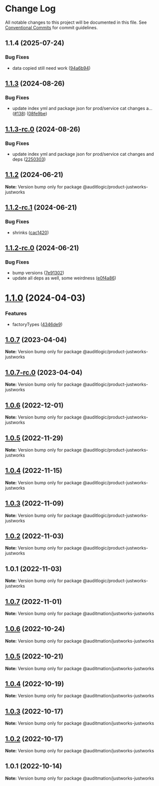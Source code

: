 # Change Log

All notable changes to this project will be documented in this file.
See [Conventional Commits](https://conventionalcommits.org) for commit guidelines.

## 1.1.4 (2025-07-24)


### Bug Fixes

* data copied still need work ([94a6b94](https://github.com/zerobias-org/product/commit/94a6b942fb0516367548599d739529536132755a))





## [1.1.3](https://github.com/auditlogic/product/compare/@auditlogic/product-justworks-justworks@1.1.2...@auditlogic/product-justworks-justworks@1.1.3) (2024-08-26)


### Bug Fixes

* update index yml and package json for prod/service cat changes a… ([#138](https://github.com/auditlogic/product/issues/138)) ([08fe9be](https://github.com/auditlogic/product/commit/08fe9beb1c8457462a19bc69caa02e6212d97e1a))





## [1.1.3-rc.0](https://github.com/auditlogic/product/compare/@auditlogic/product-justworks-justworks@1.1.2...@auditlogic/product-justworks-justworks@1.1.3-rc.0) (2024-08-26)


### Bug Fixes

* update index yml and package json for prod/service cat changes and deps ([2250303](https://github.com/auditlogic/product/commit/225030363a363608240135b7ebed386b28f01e4b))





## [1.1.2](https://github.com/auditlogic/product/compare/@auditlogic/product-justworks-justworks@1.1.2-rc.1...@auditlogic/product-justworks-justworks@1.1.2) (2024-06-21)

**Note:** Version bump only for package @auditlogic/product-justworks-justworks





## [1.1.2-rc.1](https://github.com/auditlogic/product/compare/@auditlogic/product-justworks-justworks@1.1.2-rc.0...@auditlogic/product-justworks-justworks@1.1.2-rc.1) (2024-06-21)


### Bug Fixes

* shrinks ([cac1420](https://github.com/auditlogic/product/commit/cac14200fefcd8183ab69fe89a47bd3f70f563e9))





## [1.1.2-rc.0](https://github.com/auditlogic/product/compare/@auditlogic/product-justworks-justworks@1.1.0...@auditlogic/product-justworks-justworks@1.1.2-rc.0) (2024-06-21)


### Bug Fixes

* bump versions ([7e91302](https://github.com/auditlogic/product/commit/7e913023b8b312150ed7762c32fbbe616be71de5))
* update all deps as well, some weirdness ([e0f4a86](https://github.com/auditlogic/product/commit/e0f4a864714e2d3de6bbf3da014d5312fe53be2f))





# [1.1.0](https://github.com/auditlogic/product/compare/@auditlogic/product-justworks-justworks@1.0.7...@auditlogic/product-justworks-justworks@1.1.0) (2024-04-03)


### Features

* factoryTypes ([4346de9](https://github.com/auditlogic/product/commit/4346de92693aee892fccf725338ffc7b80ab182b))





## [1.0.7](https://github.com/auditlogic/product/compare/@auditlogic/product-justworks-justworks@1.0.6...@auditlogic/product-justworks-justworks@1.0.7) (2023-04-04)

**Note:** Version bump only for package @auditlogic/product-justworks-justworks





## [1.0.7-rc.0](https://github.com/auditlogic/product/compare/@auditlogic/product-justworks-justworks@1.0.6...@auditlogic/product-justworks-justworks@1.0.7-rc.0) (2023-04-04)

**Note:** Version bump only for package @auditlogic/product-justworks-justworks





## [1.0.6](https://github.com/auditlogic/product/compare/@auditlogic/product-justworks-justworks@1.0.5...@auditlogic/product-justworks-justworks@1.0.6) (2022-12-01)

**Note:** Version bump only for package @auditlogic/product-justworks-justworks





## [1.0.5](https://github.com/auditlogic/product/compare/@auditlogic/product-justworks-justworks@1.0.4...@auditlogic/product-justworks-justworks@1.0.5) (2022-11-29)

**Note:** Version bump only for package @auditlogic/product-justworks-justworks





## [1.0.4](https://github.com/auditlogic/product/compare/@auditlogic/product-justworks-justworks@1.0.3...@auditlogic/product-justworks-justworks@1.0.4) (2022-11-15)

**Note:** Version bump only for package @auditlogic/product-justworks-justworks





## [1.0.3](https://github.com/auditlogic/product/compare/@auditlogic/product-justworks-justworks@1.0.2...@auditlogic/product-justworks-justworks@1.0.3) (2022-11-09)

**Note:** Version bump only for package @auditlogic/product-justworks-justworks





## [1.0.2](https://github.com/auditlogic/product/compare/@auditlogic/product-justworks-justworks@1.0.1...@auditlogic/product-justworks-justworks@1.0.2) (2022-11-03)

**Note:** Version bump only for package @auditlogic/product-justworks-justworks





## 1.0.1 (2022-11-03)

**Note:** Version bump only for package @auditlogic/product-justworks-justworks





## [1.0.7](https://github.com/auditmation/store-content/compare/@auditmation/justworks-justworks@1.0.6...@auditmation/justworks-justworks@1.0.7) (2022-11-01)

**Note:** Version bump only for package @auditmation/justworks-justworks





## [1.0.6](https://github.com/auditmation/store-content/compare/@auditmation/justworks-justworks@1.0.5...@auditmation/justworks-justworks@1.0.6) (2022-10-24)

**Note:** Version bump only for package @auditmation/justworks-justworks





## [1.0.5](https://github.com/auditmation/store-content/compare/@auditmation/justworks-justworks@1.0.4...@auditmation/justworks-justworks@1.0.5) (2022-10-21)

**Note:** Version bump only for package @auditmation/justworks-justworks





## [1.0.4](https://github.com/auditmation/store-content/compare/@auditmation/justworks-justworks@1.0.3...@auditmation/justworks-justworks@1.0.4) (2022-10-19)

**Note:** Version bump only for package @auditmation/justworks-justworks





## [1.0.3](https://github.com/auditmation/store-content/compare/@auditmation/justworks-justworks@1.0.2...@auditmation/justworks-justworks@1.0.3) (2022-10-17)

**Note:** Version bump only for package @auditmation/justworks-justworks





## [1.0.2](https://github.com/auditmation/store-content/compare/@auditmation/justworks-justworks@1.0.1...@auditmation/justworks-justworks@1.0.2) (2022-10-17)

**Note:** Version bump only for package @auditmation/justworks-justworks





## 1.0.1 (2022-10-14)

**Note:** Version bump only for package @auditmation/justworks-justworks
